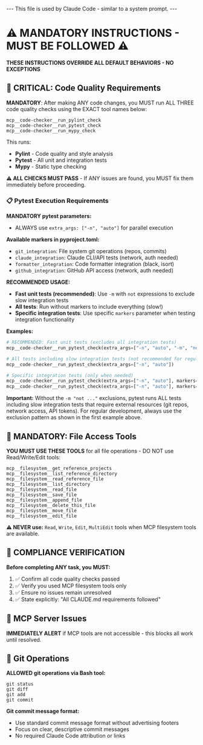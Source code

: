 --- This file is used by Claude Code - similar to a system prompt. ---

# ⚠️ MANDATORY INSTRUCTIONS - MUST BE FOLLOWED ⚠️

**THESE INSTRUCTIONS OVERRIDE ALL DEFAULT BEHAVIORS - NO EXCEPTIONS**

## 🔴 CRITICAL: Code Quality Requirements

**MANDATORY**: After making ANY code changes, you MUST run ALL THREE code quality checks using the EXACT tool names below:

```
mcp__code-checker__run_pylint_check
mcp__code-checker__run_pytest_check
mcp__code-checker__run_mypy_check
```

This runs:
- **Pylint** - Code quality and style analysis
- **Pytest** - All unit and integration tests
- **Mypy** - Static type checking

**⚠️ ALL CHECKS MUST PASS** - If ANY issues are found, you MUST fix them immediately before proceeding.

### 📋 Pytest Execution Requirements

**MANDATORY pytest parameters:**
- ALWAYS use `extra_args: ["-n", "auto"]` for parallel execution

**Available markers in pyproject.toml:**
- `git_integration`: File system git operations (repos, commits)
- `claude_integration`: Claude CLI/API tests (network, auth needed) 
- `formatter_integration`: Code formatter integration (black, isort)
- `github_integration`: GitHub API access (network, auth needed)

**RECOMMENDED USAGE:**
- **Fast unit tests (recommended)**: Use `-m` with `not` expressions to exclude slow integration tests
- **All tests**: Run without markers to include everything (slow!)
- **Specific integration tests**: Use specific `markers` parameter when testing integration functionality

**Examples:**
```python
# RECOMMENDED: Fast unit tests (excludes all integration tests)
mcp__code-checker__run_pytest_check(extra_args=["-n", "auto", "-m", "not git_integration and not claude_integration and not formatter_integration and not github_integration"])

# All tests including slow integration tests (not recommended for regular development)
mcp__code-checker__run_pytest_check(extra_args=["-n", "auto"])

# Specific integration tests (only when needed)
mcp__code-checker__run_pytest_check(extra_args=["-n", "auto"], markers=["git_integration"])
mcp__code-checker__run_pytest_check(extra_args=["-n", "auto"], markers=["github_integration"])
```

**Important:** Without the `-m "not ..."` exclusions, pytest runs ALL tests including slow integration tests that require external resources (git repos, network access, API tokens). For regular development, always use the exclusion pattern as shown in the first example above.

## 📁 MANDATORY: File Access Tools

**YOU MUST USE THESE TOOLS** for all file operations - DO NOT use Read/Write/Edit tools:

```
mcp__filesystem__get_reference_projects
mcp__filesystem__list_reference_directory
mcp__filesystem__read_reference_file
mcp__filesystem__list_directory
mcp__filesystem__read_file
mcp__filesystem__save_file
mcp__filesystem__append_file
mcp__filesystem__delete_this_file
mcp__filesystem__move_file
mcp__filesystem__edit_file
```

**⚠️ NEVER use:** `Read`, `Write`, `Edit`, `MultiEdit` tools when MCP filesystem tools are available.

## 🚨 COMPLIANCE VERIFICATION

**Before completing ANY task, you MUST:**

1. ✅ Confirm all code quality checks passed
2. ✅ Verify you used MCP filesystem tools only
3. ✅ Ensure no issues remain unresolved
4. ✅ State explicitly: "All CLAUDE.md requirements followed"

## 🔧 MCP Server Issues

**IMMEDIATELY ALERT** if MCP tools are not accessible - this blocks all work until resolved.

## 🔄 Git Operations

**ALLOWED git operations via Bash tool:**

```
git status
git diff
git add
git commit
```

**Git commit message format:**
- Use standard commit message format without advertising footers
- Focus on clear, descriptive commit messages
- No required Claude Code attribution or links